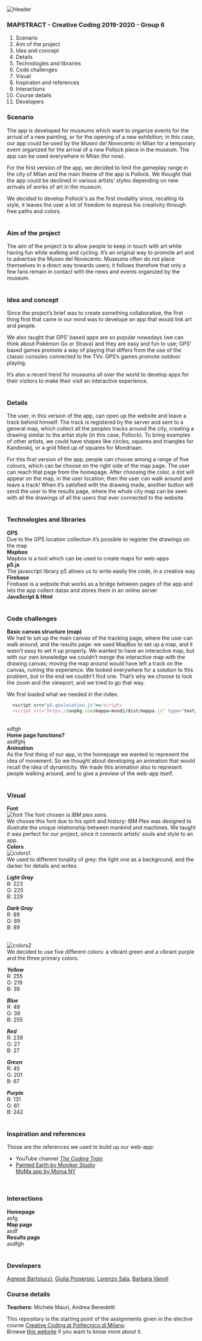 ![Header](assets/header.png)
### MAPSTRACT - Creative Coding 2019-2020 - Group 6

<ol>
  <li> Scenario </li>
  <li> Aim of the project </li>
  <li> Idea and concept </li>
  <li> Details </li>
  <li> Technologies and libraries </li>
  <li> Code challenges </li>
  <li> Visual </li>
  <li> Inspiraton and references </li>
  <li> Interactions </li>
  <li> Course details </li>
  <li> Developers </li>
</ol>

  ### Scenario
  The app is developed for museums which want to organize events for the arrival of a new painting, or for the opening of a new exhibition; in this case, our app could be used by the *Museo del Novecento* in Milan for a temporary event organized for the arrival of a new Pollock piece in the museum. The app can be used everywhere in Milan (for now). 

For the first version of the app, we decided to limit the gameplay range in the city of Milan and the main theme of the app is Pollock. 
We thought that the app could be declined in various artists’ styles depending on new arrivals of works of art in the museum.

We decided to develop Pollock's as the first modality since, recalling its style, it leaves the user a lot of freedom to express his creativity through free paths and colors. 
</br>
</br>
### Aim of the project
The aim of the project is to allow people to keep in touch with art while having fun while walking and cycling. It’s an original way to promote art and to advertise the Museo del Novecento. Museums often do not place themselves in a direct way towards users; it follows therefore that only a few fans remain in contact with the news and events organized by the museum. 
</br>
</br>
### Idea and concept
Since the project’s brief was to create something collaborative, the first thing first that came in our mind was to develope an app that would link art and people. 

We also taught that GPS’ based apps are so popular nowadays (we can think about Pokémon Go or Strava) and they are easy and fun to use; GPS’ based games promote a way of playing that differs from the use of the classic consoles connected to the TVs: GPS’s games promote outdoor playing.

It’s also a recent trend for museums all over the world to develop apps for their visitors to make their visit an interactive experience. 
</br>
</br>
### Details
The user, in this version of the app, can open up the website and leave a track behind himself. The track is registered by the server and sent to a general map, which collect all the peoples tracks around the city, creating a drawing similar to the artist style (in this case, Pollock). To bring examples of other artists, we could have shapes like circles, squares and triangles for Kandinskij, or a grid filled up of squares for Mondriaan.

For this first version of the app, people can choose among a range of five colours, which can be choose on the right side of the map page. The user can reach that page from the homepage. After choosing the color, a dot will appear on the map, in the user location; then the user can walk around and leave a track! When it’s satisfied with the drawing made, another button will send the user to the results page, where the whole city map can be seen with all the drawings of all the users that ever connected to the website.
</br>
</br>
### Technologies and libraries
**GPS**</br>
Due to the GPS location collection it’s possible to register the drawings on the map</br>
**Mapbox**</br>
Mapbox is a tool which can be used to create maps for web-apps </br>
**p5.js**</br>
The javascript library p5 allows us to write easily the code, in a creative way</br>
**Firebase**</br>
Firebase is a website that works as a bridge between pages of the app and lets the app collect datas and stores them in an online server</br>
**JavaScript & Html**</br>
</br>
### Code challenges
**Basic canvas structure (map)**</br>
We had to set up the main canvas of the tracking page, where the user can walk around, and the results page: we used MapBox to set up a map, and it wasn’t easy to set it up properly. We wanted to have an interactive map, but with our own knowledge we couldn’t merge the interactive map with the drawing canvas; moving the map around would have left a track on the canvas, ruining the experience. We looked everywhere for a solution to this problem, but in the end we couldn’t find one. That’s why we choose to lock the zoom and the viewport, and we tried to go that way.

We first loaded what we needed in the index:
  ``` ruby
    <script src="p5.geolocation.js"></script>
    <script src="https://unpkg.com/mappa-mundi/dist/mappa.js" type="text/javascript"></script>
 ```
</br>sdfgh
</br>
**Home page functions?**</br>
asdfghj
</br>
**Animation**</br>
As the first thing of our app, in the homepage we wanted to represent the idea of movement. So we thought about developing an animation that would recall the idea of dynamicity. We made this animation also to represent people walking around, and to give a preview of the web-app itself.
</br>
</br>
### Visual
**Font**</br>
![font](assets/font.png)
The font chosen is *IBM plex sans*. </br>
We choose this font due to his spirit and history: IBM Plex was designed to illustrate the unique relationship between mankind and machines. We taught it was perfect for our project, since it connects artists’ souls and style to an app.
</br>
**Colors**</br>
![colors1](assets/colors1.png)</br>
We used to different tonality of grey: the light one as a background, and the darker for details and writes.</br>

***Light Gray***</br>
R: 223 </br>
G: 225 </br>
B: 229 </br>

***Dark Gray***</br>
R: 89 </br>
G: 89 </br>
B: 89</br>
</br>

![colors2](assets/colors2.png)</br>
We decided to use five different colors: a vibrant green and a vibrant purple and the three primary colors. </br>

***Yellow***</br>
R: 255 </br>
G: 219 </br>
B: 39 </br>

***Blue***</br>
R: 49 </br>
G: 39 </br>
B: 255 </br>

***Red***</br>
R: 239 </br>
G: 27 </br>
B: 27 </br>

***Green***</br>
R: 45 </br>
G: 201 </br>
B: 67 </br>

***Purple***</br>
R: 131 </br>
G: 61 </br>
B: 242 </br>
</br>
### Inspiration and references</br>
Those are the references we used to build up our web-app:
- YouTube channel *[The Coding Train](https://www.youtube.com/channel/UCvjgXvBlbQiydffZU7m1_aw/)*</br>
- [Painted Earth by Moniker Studio](https://studiomoniker.com/projects/painted-earth)</br>
 [MoMa app by Moma NY](https://apps.apple.com/us/app/moma/id383990455)
</br>

### Interactions</br>
**Homepage**</br>
asfg</br>
**Map page**</br>
asdf</br>
**Results page**</br>
asdfgh</br>
</br>
### Developers</br>
[Agnese Bartolucci](), [Giulia Proserpio](), [Lorenzo Sala](), [Barbara Vanoli]()

### Course details</br>
**Teachers:** Michele Mauri, Andrea Benedetti

This repository is the starting point of the assignments given in the elective course [Creative Coding at Politecnico di Milano](https://www11.ceda.polimi.it/schedaincarico/schedaincarico/controller/scheda_pubblica/SchedaPublic.do?&evn_default=evento&c_classe=696598&__pj0=0&__pj1=3ed8420c42c849845b5caa3de626e8fc).</br>
Browse [this website](https://drawwithcode.github.io/) if you want to know more about it.

